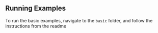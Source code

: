 ## Running Examples

To run the basic examples, navigate to the `basic` folder, and follow the instructions from the readme
